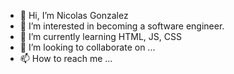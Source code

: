 - 👋 Hi, I’m Nicolas Gonzalez
- 👀 I’m interested in becoming a software engineer.
- 🌱 I’m currently learning HTML, JS, CSS
- 💞️ I’m looking to collaborate on ...
- 📫 How to reach me ...

<!---
ngc918/ngc918 is a ✨ special ✨ repository because its `README.md` (this file) appears on your GitHub profile.
You can click the Preview link to take a look at your changes.
--->

